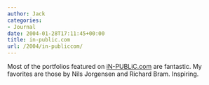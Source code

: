 ```yaml
---
author: Jack
categories:
- Journal
date: 2004-01-28T17:11:45+00:00
title: in-public.com
url: /2004/in-publiccom/
---
```


Most of the portfolios featured on [iN-PUBLiC.com][1] are fantastic. My favorites are those by Nils Jorgensen and Richard Bram. Inspiring.

 [1]: http://www.in-public.com/index.php "iN-PUBLiC.com | The Home of Street Photography"